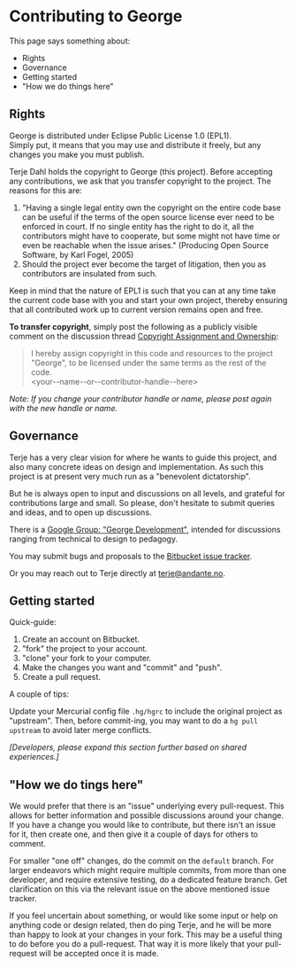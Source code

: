 # Contributing to George

This page says something about:

- Rights
- Governance
- Getting started
- "How we do things here"


## Rights

George is distributed under Eclipse Public License 1.0 (EPL1).  
Simply put, it means that you may use and distribute it freely, but any changes you make you must publish.

Terje Dahl holds the copyright to George (this project).
Before accepting any contributions, we ask that you transfer copyright to the project. 
The reasons for this are:

1. "Having a single legal entity own the copyright on the entire code base can be useful if the terms of the open source license ever need to be enforced in court. If no single entity has the right to do it, all the contributors might have to cooperate, but some might not have time or even be reachable when the issue arises." (Producing Open Source Software, by Karl Fogel, 2005)
2. Should the project ever become the target of litigation, then you as contributors are insulated from such. 

Keep in mind that the nature of EPL1 is such that you can at any time take the current code base with you and start your own project, thereby ensuring that all contributed work up to current version remains open and free.

**To transfer copyright**, simply post the following as a publicly visible comment on the discussion thread [Copyright Assignment and Ownership](https://groups.google.com/forum/#!topic/george-dev/JYrMKMDmaIs):

> I hereby assign copyright in this code and resources to the project "George", to be licensed under the same terms as the rest of the code.  
> \<your--name--or--contributor-handle--here\>

_Note: If you change your contributor handle or name, please post again with the new handle or name._


## Governance

Terje has a very clear vision for where he wants to guide this project, and also many concrete ideas on design and implementation.  As such this project is at present very much run as a "benevolent dictatorship".

But he is always open to input and discussions on all levels, and grateful for contributions large and small.  So please, don't hesitate to submit queries and ideas, and to open up discussions.

There is a [Google Group: "George Development"](https://groups.google.com/forum/#!forum/george-dev), intended for discussions ranging from technical to design to pedagogy.

You may submit bugs and proposals to the [Bitbucket issue tracker](https://bitbucket.org/andante-george/george-application/issues).

Or you may reach out to Terje directly at [terje@andante.no](mailto:terje@andante.no).


## Getting started

Quick-guide:

1. Create an account on Bitbucket.
2. "fork" the project to your account.
3. "clone" your fork to your computer.
4. Make the changes you want and "commit" and "push".
5. Create a pull request.

A couple of tips:  

Update your Mercurial config file `.hg/hgrc` to include the original project as "upstream".  Then, before commit-ing, you may want to do a `hg pull upstream` to avoid later merge conflicts.

_[Developers, please expand this section further based on shared experiences.]_


## "How we do tings here"

We would prefer that there is an "issue" underlying every pull-request.  This allows for better information and possible discussions around your change.  If you have a change you would like to contribute, but there isn't an issue for it, then create one, and then give it a couple of days for others to comment.

For smaller "one off" changes, do the commit on the `default` branch.  For larger endeavors which might require multiple commits, from more than one developer, and require extensive testing, do a dedicated feature branch. Get clarification on this via the relevant issue on the above mentioned issue tracker. 

If you feel uncertain about something, or would like some input or help on anything code or design related, then do ping Terje, and he will be more than happy to look at your changes in your fork. This may be a useful thing to do before you do a pull-request. That way it is more likely that your pull-request will be accepted once it is made.
